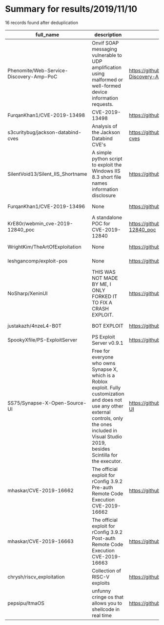 
# Summary for results/2019/11/10
    
16 records found after deduplication

| full_name | description | html_url | matched_list | matched_count | pushed_at | size | stargazers_count | language | forks_count |
|-----------------------------------------|----------------------------------------------------------------------------------------------------------------------------------------------------------------------------------------------------------------------|------------------------------------------------------------|-----------------------------------------------|-----------------|---------------------------|--------|--------------------|------------|---------------|
| Phenomite/Web-Service-Discovery-Amp-PoC | Onvif SOAP messaging vulnerable to UDP amplification using malformed or well-formed <tds> device information requests. | https://github.com/Phenomite/Web-Service-Discovery-Amp-PoC | ['vulnerability poc'] | 1 | 2019-11-10 02:30:04+00:00 | 51 | 3 | C | 3 |
| FurqanKhan1/CVE-2019-13498 | CVE-2019-13498 | https://github.com/FurqanKhan1/CVE-2019-13498 | ['cve-2'] | 1 | 2019-11-10 20:58:40+00:00 | 363 | 8 | | 1 |
| s3curitybug/jackson-databind-cves | Analysis of the Jackson Databind CVE's | https://github.com/s3curitybug/jackson-databind-cves | ['rce'] | 1 | 2019-11-10 11:27:31+00:00 | 1846 | 0 | Java | 1 |
| SilentVoid13/Silent_IIS_Shortname | A simple python script to exploit the Windows IIS 8.3 short file names information disclosure | https://github.com/SilentVoid13/Silent_IIS_Shortname | ['exploit'] | 1 | 2019-11-10 00:08:06+00:00 | 2 | 1 | Python | 0 |
| FurqanKhan1/CVE-2019-13496 | None | https://github.com/FurqanKhan1/CVE-2019-13496 | ['cve-2'] | 1 | 2019-11-10 20:59:54+00:00 | 445 | 1 | | 1 |
| KrE80r/webmin_cve-2019-12840_poc | A standalone POC for CVE-2019-12840 | https://github.com/KrE80r/webmin_cve-2019-12840_poc | ['cve poc', 'cve-2'] | 2 | 2019-11-10 13:26:41+00:00 | 26 | 4 | Python | 1 |
| WrightKim/TheArtOfExploitation | None | https://github.com/WrightKim/TheArtOfExploitation | ['exploit'] | 1 | 2019-11-10 00:50:46+00:00 | 104 | 0 | C | 0 |
| leshgancomp/exploit-pos | None | https://github.com/leshgancomp/exploit-pos | ['exploit'] | 1 | 2019-11-10 09:18:18+00:00 | 103 | 0 | JavaScript | 0 |
| NoSharp/XeninUI | THIS WAS NOT MADE BY ME, I ONLY FORKED IT TO FIX A CRASH EXPLOIT. | https://github.com/NoSharp/XeninUI | ['exploit'] | 1 | 2019-11-10 13:50:49+00:00 | 9954 | 0 | Lua | 0 |
| justakazh/4nzeL4-B0T | BOT EXPLOIT | https://github.com/justakazh/4nzeL4-B0T | ['exploit'] | 1 | 2019-11-10 14:27:21+00:00 | 195 | 0 | | 1 |
| SpookyXfile/PS-ExploitServer | PS Exploit Server v0.9.1 | https://github.com/SpookyXfile/PS-ExploitServer | ['exploit'] | 1 | 2019-11-10 17:54:58+00:00 | 742 | 0 | Java | 0 |
| SS75/Synapse-X-Open-Source-UI | Free for everyone who owns Synapse X, which is a Roblox exploit. Fully customization and does not use any other external controls, only the ones included in Visual Studio 2019, besides Scintilla for the executor. | https://github.com/SS75/Synapse-X-Open-Source-UI | ['exploit'] | 1 | 2019-11-10 20:30:35+00:00 | 85 | 2 | C# | 5 |
| mhaskar/CVE-2019-16662 | The official exploit for rConfig 3.9.2 Pre-auth Remote Code Execution CVE-2019-16662 | https://github.com/mhaskar/CVE-2019-16662 | ['cve-2', 'exploit', 'remote code execution'] | 3 | 2019-11-10 18:27:02+00:00 | 1 | 9 | Python | 3 |
| mhaskar/CVE-2019-16663 | The official exploit for rConfig 3.9.2 Post-auth Remote Code Execution CVE-2019-16663 | https://github.com/mhaskar/CVE-2019-16663 | ['cve-2', 'exploit', 'remote code execution'] | 3 | 2019-11-10 18:28:40+00:00 | 2 | 6 | Python | 5 |
| chrysh/riscv_exploitation | Collection of RISC-V exploits | https://github.com/chrysh/riscv_exploitation | ['exploit'] | 1 | 2019-11-10 18:59:04+00:00 | 4 | 22 | C | 6 |
| pepsipu/ltmaOS | unfunny cringe os that allows you to shellcode in real time | https://github.com/pepsipu/ltmaOS | ['shellcode'] | 1 | 2019-11-10 19:20:34+00:00 | 11 | 7 | Rust | 1 |
